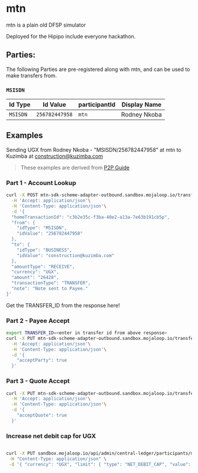 # mtn

mtn is a plain old DFSP simulator

Deployed for the Hipipo include everyone hackathon.

## Parties:

The following Parties are pre-registered along with mtn, and can be used to make transfers from.

### `MSISDN`
| Id Type | Id Value | participantId |Display Name |
| --- | --- | --- | --- |
| `MSISDN` | `256782447958`  | `mtn`   | Rodney Nkoba |

## Examples

Sending UGX from Rodney Nkoba - "MSISDN/256782447958" at mtn to Kuzimba at construction@kuzimba.com

> These examples are derived from [P2P Guide](http://sandbox.mojaloop.io/guides/payments/p2p-transfer-sync.html#peer-to-peer-transaction)

### Part 1 - Account Lookup

```bash
curl -X POST mtn-sdk-scheme-adapter-outbound.sandbox.mojaloop.io/transfers\
  -H 'Accept: application/json'\
  -H 'Content-Type: application/json'\
  -d '{
  "homeTransactionId": "c3b2e35c-f3ba-40e2-a13a-7e63b191cb5p",
  "from": {
    "idType": "MSISDN",
    "idValue": "256782447958"
  },
  "to": {
    "idType": "BUSINESS",
    "idValue": "construction@kuzimba.com"
  },
  "amountType": "RECEIVE",
  "currency": "UGX",
  "amount": "26428",
  "transactionType": "TRANSFER",
  "note": "Note sent to Payee."
}'
```


Get the TRANSFER_ID from the response here!

### Part 2 - Payee Accept

```bash
export TRANSFER_ID=<enter in transfer id from above response> 
curl -X PUT mtn-sdk-scheme-adapter-outbound.sandbox.mojaloop.io/transfers/$TRANSFER_ID\
  -H 'Accept: application/json'\
  -H 'Content-Type: application/json'\
  -d '{
    "acceptParty": true
  }'

```

### Part 3 - Quote Accept
```bash
curl -X PUT mtn-sdk-scheme-adapter-outbound.sandbox.mojaloop.io/transfers/$TRANSFER_ID\
  -H 'Accept: application/json'\
  -H 'Content-Type: application/json'\
  -d '{
    "acceptQuote": true
  }'

```


### Increase net debit cap for UGX

```bash

curl -X PUT sandbox.mojaloop.io/api/admin/central-ledger/participants/mtn/limits\
 -H "Content-Type: application/json" \
 -d '{ "currency": "UGX", "limit": { "type": "NET_DEBIT_CAP", "value": 10000000000, "alarmPercentage": 10 }}'

```